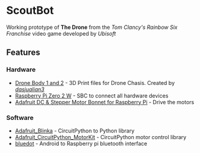 # ScoutBot
Working prototype of **The Drone** from the _Tom Clancy's Rainbow Six Franchise_ video game developed by _Ubisoft_
## Features
### Hardware
- [Drone Body 1 and 2](https://www.printables.com/model/146027-rainbow-six-siege-drone/files) - 3D Print files for Drone Chasis. Created by [_dasjualian3_](https://www.printables.com/@dasjulian3_228135)
- [Raspberry Pi Zero 2 W](https://www.raspberrypi.com/products/raspberry-pi-zero-2-w/) - SBC to connect all hardware devices
- [Adafruit DC & Stepper Motor Bonnet for Raspberry Pi](https://www.adafruit.com/product/4280) - Drive the motors
### Software
- [Adafruit_Blinka](https://pypi.org/project/Adafruit-Blinka/) - CircuitPython to Python library
- [Adafruit_CircuitPython_MotorKit](https://github.com/adafruit/Adafruit_CircuitPython_MotorKit) - CircuitPython motor control library
- [bluedot](https://bluedot.readthedocs.io/en/latest/dotapi.html) - Android to Raspberry pi bluetooth interface